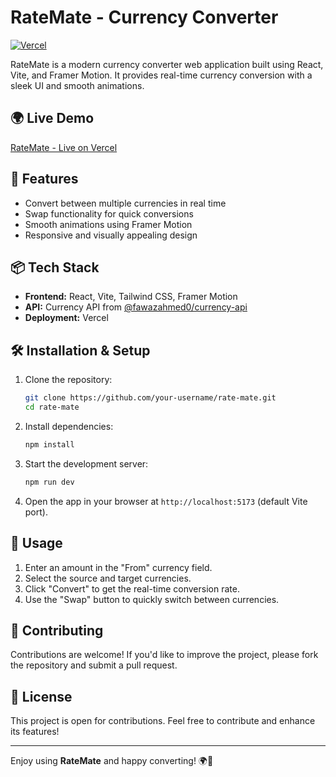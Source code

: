 # RateMate - Currency Converter

[![Vercel](https://img.shields.io/badge/deployed%20on-Vercel-blue)](https://rate-mate-two.vercel.app)

RateMate is a modern currency converter web application built using React, Vite, and Framer Motion. It provides real-time currency conversion with a sleek UI and smooth animations.

## 🌍 Live Demo
[RateMate - Live on Vercel](https://rate-mate-two.vercel.app)

## 🚀 Features
- Convert between multiple currencies in real time
- Swap functionality for quick conversions
- Smooth animations using Framer Motion
- Responsive and visually appealing design

## 📦 Tech Stack
- **Frontend:** React, Vite, Tailwind CSS, Framer Motion
- **API:** Currency API from [@fawazahmed0/currency-api](https://github.com/fawazahmed0/currency-api)
- **Deployment:** Vercel

## 🛠️ Installation & Setup

1. Clone the repository:
   ```sh
   git clone https://github.com/your-username/rate-mate.git
   cd rate-mate
   ```

2. Install dependencies:
   ```sh
   npm install
   ```

3. Start the development server:
   ```sh
   npm run dev
   ```

4. Open the app in your browser at `http://localhost:5173` (default Vite port).

## 📜 Usage
1. Enter an amount in the "From" currency field.
2. Select the source and target currencies.
3. Click "Convert" to get the real-time conversion rate.
4. Use the "Swap" button to quickly switch between currencies.

## 🔗 Contributing
Contributions are welcome! If you'd like to improve the project, please fork the repository and submit a pull request.

## 🤝 License
This project is open for contributions. Feel free to contribute and enhance its features!

---

Enjoy using **RateMate** and happy converting! 🌍💱

